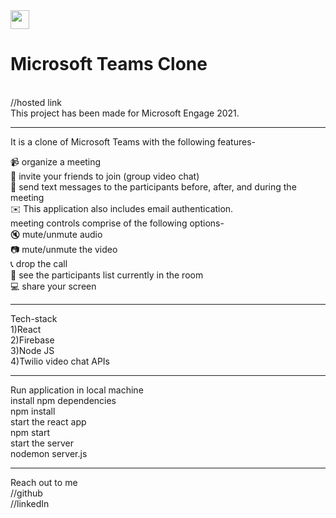 <img src="https://upload.wikimedia.org/wikipedia/commons/thumb/c/c9/Microsoft_Office_Teams_%282018%E2%80%93present%29.svg/768px-Microsoft_Office_Teams_%282018%E2%80%93present%29.svg.png" width='30px'/>
<h1>Microsoft Teams Clone</h1><br/>
//hosted link<br/>
This project has been made for Microsoft Engage 2021. <br/>
<hr/>
It is a clone of Microsoft Teams with the following features-

 :video_camera: organize a meeting <br/>
:two_women_holding_hands: invite your friends to join (group video chat)<br/>
:speech_balloon: send text messages to the participants before, after, and during the meeting<br/>
:envelope: This application also includes email authentication.<br/>
meeting controls comprise of the following options-<br/>
	:mute: mute/unmute audio<br/>
	:camera: mute/unmute the video<br/>
	:telephone_receiver: drop the call<br/>
	:two_men_holding_hands: see the participants list currently in the room<br/>
	:computer: share your screen<br/>
<hr/>
Tech-stack <br/>
1)React<br/>
2)Firebase<br/>
3)Node JS<br/>
4)Twilio video chat APIs<br/>
<hr/>
Run application in local machine<br/>
install npm dependencies<br/>
	 npm install<br/>
start the react app <br/>
	npm start<br/>
start the server <br/>
	nodemon server.js<br/>
<hr/>
Reach out to me<br/>
//github<br/>
//linkedIn<br/>
